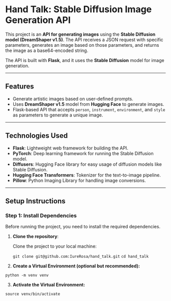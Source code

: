 # Hand Talk: Stable Diffusion Image Generation API

This project is an **API for generating images** using the **Stable Diffusion model (DreamShaper v1.5)**. The API receives a JSON request with specific parameters, generates an image based on those parameters, and returns the image as a base64-encoded string.

The API is built with **Flask**, and it uses the **Stable Diffusion** model for image generation.

---

## Features

- Generate artistic images based on user-defined prompts.
- Uses **DreamShaper v1.5** model from **Hugging Face** to generate images.
- Flask-based API that accepts `person`, `instrument`, `environment`, and `style` as parameters to generate a unique image.

---

## Technologies Used

- **Flask**: Lightweight web framework for building the API.
- **PyTorch**: Deep learning framework for running the Stable Diffusion model.
- **Diffusers**: Hugging Face library for easy usage of diffusion models like Stable Diffusion.
- **Hugging Face Transformers**: Tokenizer for the text-to-image pipeline.
- **Pillow**: Python Imaging Library for handling image conversions.

---

## Setup Instructions

### **Step 1: Install Dependencies**

Before running the project, you need to install the required dependencies.

1. **Clone the repository**:

   Clone the project to your local machine:

   ```git clone git@github.com:IureRosa/hand_talk.git```
   ```cd hand_talk```

2. **Create a Virtual Environment (optional but recommended):**

```python -m venv venv```

3. **Activate the Virtual Environment:**

```source venv/bin/activate```

